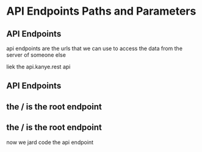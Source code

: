# API Endpoints Paths and Parameters

## API Endpoints

api endpoints are the urls that we can use to access the data from the server of someone else

liek the api.kanye.rest api

## API Endpoints

## the / is the root endpoint

## the / is the root endpoint

now we jard code the api endpoint 